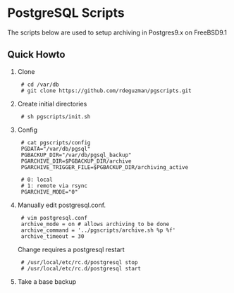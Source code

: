 # PostgreSQL Scripts

The scripts below are used to setup archiving in Postgres9.x on FreeBSD9.1

## Quick Howto

1. Clone

		# cd /var/db
		# git clone https://github.com/rdeguzman/pgscripts.git

2. Create initial directories
		
		# sh pgscripts/init.sh
		
3. Config

		# cat pgscripts/config
		PGDATA="/var/db/pgsql"
		PGBACKUP_DIR="/var/db/pgsql_backup"
		PGARCHIVE_DIR=$PGBACKUP_DIR/archive
		PGARCHIVE_TRIGGER_FILE=$PGBACKUP_DIR/archiving_active

		# 0: local
		# 1: remote via rsync
		PGARCHIVE_MODE="0"
	

4. Manually edit postgresql.conf.

		# vim postgresql.conf
		archive_mode = on # allows archiving to be done
		archive_command = '../pgscripts/archive.sh %p %f'
		archive_timeout = 30
		
 	Change requires a postgresql restart
 	
 		# /usr/local/etc/rc.d/postgresql stop
		# /usr/local/etc/rc.d/postgresql start
 		
5. Take a base backup
	

